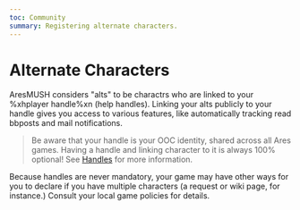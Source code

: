 ```yaml
---
toc: Community
summary: Registering alternate characters.
---
```

# Alternate Characters

AresMUSH considers "alts" to be charactrs who are linked to your %xhplayer handle%xn (help handles).   Linking your alts publicly to your handle gives you access to various features, like automatically tracking read bbposts and mail notifications.  

> Be aware that your handle is your OOC identity, shared across all Ares games.  Having a handle and linking character to it is always 100% optional!  See [Handles](/help/handles) for more information.

Because handles are never mandatory, your game may have other ways for you to declare if you have multiple characters (a request or wiki page, for instance.)  Consult your local game policies for details.